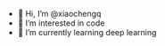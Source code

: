 - 👋 Hi, I’m @xiaochengq
- 👀 I’m interested in code
- 🌱 I’m currently learning deep learning

<!---
xiaochengq/xiaochengq is a ✨ special ✨ repository because its `README.md` (this file) appears on your GitHub profile.
You can click the Preview link to take a look at your changes.
--->
